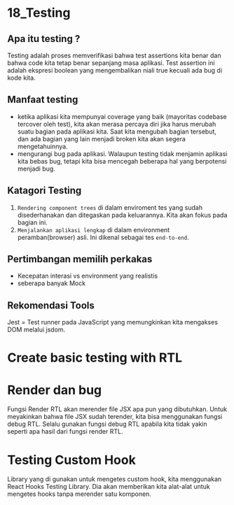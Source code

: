 # 18_Testing

## Apa itu testing ?
Testing adalah proses memverifikasi bahwa test assertions kita benar dan bahwa code kita tetap benar sepanjang masa aplikasi. Test assertion ini adalah ekspresi boolean yang mengembalikan niali true kecuali ada bug di kode kita.

## Manfaat testing 

- ketika aplikasi kita mempunyai coverage yang baik (mayoritas codebase tercover oleh test), kita akan merasa percaya diri jika harus merubah suatu bagian pada aplikasi kita. Saat kita mengubah bagian tersebut, dan ada bagian yang lain menjadi broken kita akan segera mengetahuinnya.
- mengurangi bug pada aplikasi. Walaupun testing tidak menjamin aplikasi kita bebas bug, tetapi kita bisa mencegah beberapa hal yang berpotensi menjadi bug.

## Katagori Testing

1. `Rendering component trees` di dalam enviroment tes yang sudah disederhanakan dan ditegaskan pada keluarannya. Kita akan fokus pada bagian ini.
2. `Menjalankan aplikasi lengkap` di dalam environment peramban(browser) asli. Ini dikenal sebagai tes `end-to-end`.

## Pertimbangan memilih perkakas

- Kecepatan interasi vs environment yang realistis
- seberapa banyak Mock

## Rekomendasi Tools
Jest = Test runner pada JavaScript yang memungkinkan kita mengakses DOM melalui jsdom. 

# Create basic testing with RTL

# Render dan bug 
Fungsi Render RTL akan merender file JSX apa pun yang dibutuhkan. Untuk meyakinkan bahwa file JSX sudah terender, kita bisa menggunakan fungsi debug RTL. Selalu gunakan fungsi debug RTL apabila kita tidak yakin seperti apa hasil dari fungsi render RTL.

# Testing Custom Hook
Library yang di gunakan untuk mengetes custom hook, kita menggunakan React Hooks Testing Library. Dia akan memberikan kita alat-alat untuk mengetes hooks tanpa merender satu komponen.

